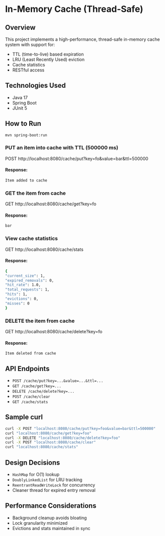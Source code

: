 # In-Memory Cache (Thread-Safe)

## Overview
This project implements a high-performance, thread-safe in-memory cache system with support for:
- TTL (time-to-live) based expiration
- LRU (Least Recently Used) eviction
- Cache statistics
- RESTful access

## Technologies Used
- Java 17
- Spring Boot
- JUnit 5

## How to Run
```bash
mvn spring-boot:run
```
### PUT an item into cache with TTL (500000 ms)
POST http://localhost:8080/cache/put?key=fo&value=bar&ttl=500000
####  Response: 
```bash
Item added to cache
```

### GET the item from cache
GET http://localhost:8080/cache/get?key=fo
#### Response:
```bash
bar
```

### View cache statistics
GET http://localhost:8080/cache/stats
#### Response:
```bash
{
"current_size": 1,
"expired_removals": 0,
"hit_rate": 1.0,
"total_requests": 1,
"hits": 1,
"evictions": 0,
"misses": 0
}
```

### DELETE the item from cache
GET http://localhost:8080/cache/delete?key=fo
#### Response: 
```Item deleted from cache```
## API Endpoints
- `POST /cache/put?key=...&value=...&ttl=...`
- `GET /cache/get?key=...`
- `DELETE /cache/delete?key=...`
- `POST /cache/clear`
- `GET /cache/stats`

## Sample curl
```bash
curl -X POST "localhost:8080/cache/put?key=foo&value=bar&ttl=500000"
curl "localhost:8080/cache/get?key=foo"
curl -X DELETE "localhost:8080/cache/delete?key=foo"
curl -X POST "localhost:8080/cache/clear"
curl "localhost:8080/cache/stats"
```

## Design Decisions
- `HashMap` for O(1) lookup
- `DoublyLinkedList` for LRU tracking
- `ReentrantReadWriteLock` for concurrency
- Cleaner thread for expired entry removal

## Performance Considerations
- Background cleanup avoids bloating
- Lock granularity minimized
- Evictions and stats maintained in sync
